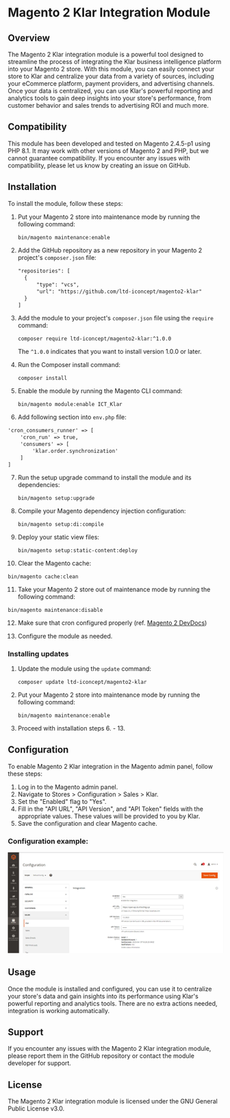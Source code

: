 # Magento 2 Klar Integration Module

## Overview

The Magento 2 Klar integration module is a powerful tool designed to streamline the process of integrating the Klar
business intelligence platform into your Magento 2 store. With this module, you can easily connect your store to Klar
and centralize your data from a variety of sources, including your eCommerce platform, payment providers, and
advertising channels. Once your data is centralized, you can use Klar's powerful reporting and analytics tools to gain
deep insights into your store's performance, from customer behavior and sales trends to advertising ROI and much more.

## Compatibility

This module has been developed and tested on Magento 2.4.5-p1 using PHP 8.1. It may work with other versions of Magento 2
and PHP, but we cannot guarantee compatibility. If you encounter any issues with compatibility, please let us know by
creating an issue on GitHub.

## Installation

To install the module, follow these steps:

1. Put your Magento 2 store into maintenance mode by running the following command:

   ```
   bin/magento maintenance:enable
   ```

2. Add the GitHub repository as a new repository in your Magento 2 project's `composer.json` file:

   ```
   "repositories": [
     {
         "type": "vcs",
         "url": "https://github.com/ltd-iconcept/magento2-klar"
     }
   ]
   ```

3. Add the module to your project's `composer.json` file using the `require` command:

   ```
   composer require ltd-iconcept/magento2-klar:^1.0.0
   ```

   The `^1.0.0` indicates that you want to install version 1.0.0 or later.

4. Run the Composer install command:

   ```
   composer install
   ```

5. Enable the module by running the Magento CLI command:

   ```
   bin/magento module:enable ICT_Klar
   ```

6. Add following section into `env.php` file:
```
'cron_consumers_runner' => [
    'cron_run' => true,
    'consumers' => [
        'klar.order.synchronization'
    ]
]
```

7. Run the setup upgrade command to install the module and its dependencies:

   ```
   bin/magento setup:upgrade
   ```

8. Compile your Magento dependency injection configuration:

   ```
   bin/magento setup:di:compile
   ```

9. Deploy your static view files:

   ```
   bin/magento setup:static-content:deploy
   ```

10. Clear the Magento cache:

```
bin/magento cache:clean
```

11. Take your Magento 2 store out of maintenance mode by running the following command:

```
bin/magento maintenance:disable
```

12. Make sure that cron configured properly (ref. [Magento 2 DevDocs](https://devdocs.magento.com/guides/v2.3/config-guide/cli/config-cli-subcommands-cron.html))

13. Configure the module as needed.

### Installing updates

1. Update the module using the `update` command:

   ```
   composer update ltd-iconcept/magento2-klar
   ```

2. Put your Magento 2 store into maintenance mode by running the following command:

   ```
   bin/magento maintenance:enable
   ```

3. Proceed with installation steps 6. - 13.

## Configuration

To enable Magento 2 Klar integration in the Magento admin panel, follow these steps:

1. Log in to the Magento admin panel.
2. Navigate to Stores > Configuration > Sales > Klar.
3. Set the "Enabled" flag to "Yes".
4. Fill in the "API URL", "API Version", and "API Token" fields with the appropriate values. These values will be
   provided to you by Klar.
5. Save the configuration and clear Magento cache.

### Configuration example:

![Configuration](docs/configuration.png)

## Usage

Once the module is installed and configured, you can use it to centralize your store's data and gain insights into its
performance using Klar's powerful reporting and analytics tools. There are no extra actions needed, integration is
working automatically.

## Support

If you encounter any issues with the Magento 2 Klar integration module, please report them in the GitHub repository or
contact the module developer for support.

## License

The Magento 2 Klar integration module is licensed under the GNU General Public License v3.0.
